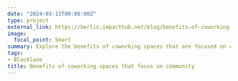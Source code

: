 ```yaml
---
date: "2024-03-13T00:00:00Z"
type: project
external_link: https://berlin.impacthub.net/blog/benefits-of-coworking-spaces-that-focus-on-community/
image:
  focal_point: Smart
summary: Explore the benefits of coworking spaces that are focused on community and how they can help support and celebrate people working to make change in our world.
tags: 
- Blacklane
title: Benefits of coworking spaces that focus on community
---
```


